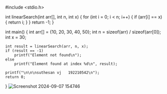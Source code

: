 #include <stdio.h>

int linearSearch(int arr[], int n, int x) {
    for (int i = 0; i < n; i++) {
        if (arr[i] == x) {
            return i;
        }
    }
    return -1;
}

int main() {
    int arr[] = {10, 20, 30, 40, 50};
    int n = sizeof(arr) / sizeof(arr[0]);
    int x = 30;
    
    int result = linearSearch(arr, n, x);
    if (result == -1)
        printf("Element not found\n");
    else
        printf("Element found at index %d\n", result);
    
    printf("\n\n\nsuthesan vj   192210542\n");
    return 0;
}
![Screenshot 2024-09-07 154746](https://github.com/user-attachments/assets/6e745c1b-a27a-4671-b16a-686c0330c751)
